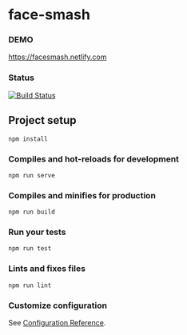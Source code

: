 # face-smash

### DEMO
https://facesmash.netlify.com

### Status
[![Build Status](https://travis-ci.org/rajat-arora/FashSmash.svg?branch=master)](https://travis-ci.org/rajat-arora/FashSmash)


## Project setup
```
npm install
```

### Compiles and hot-reloads for development
```
npm run serve
```

### Compiles and minifies for production
```
npm run build
```

### Run your tests
```
npm run test
```

### Lints and fixes files
```
npm run lint
```

### Customize configuration
See [Configuration Reference](https://cli.vuejs.org/config/).
